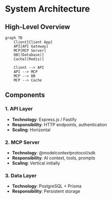 # System Architecture

## High-Level Overview
```mermaid
graph TB
    Client[Client App]
    API[API Gateway]
    MCP[MCP Server]
    DB[(Database)]
    Cache[(Redis)]
    
    Client --> API
    API --> MCP
    MCP --> DB
    MCP --> Cache
```

## Components

### 1. API Layer
- **Technology**: Express.js / Fastify
- **Responsibility**: HTTP endpoints, authentication
- **Scaling**: Horizontal

### 2. MCP Server
- **Technology**: @modelcontextprotocol/sdk
- **Responsibility**: AI context, tools, prompts
- **Scaling**: Vertical initially

### 3. Data Layer
- **Technology**: PostgreSQL + Prisma
- **Responsibility**: Persistent storage